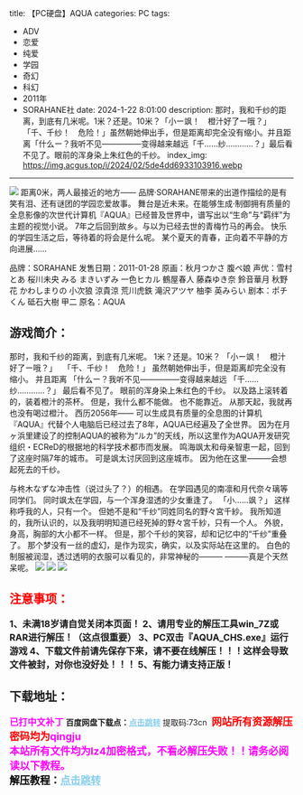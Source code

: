 title: 【PC硬盘】AQUA
categories: PC
tags:
- ADV
- 恋爱
- 纯爱
- 学园
- 奇幻
- 科幻
- 2011年
- SORAHANE社
date: 2024-1-22 8:01:00
description: 那时，我和千纱的距离，到底有几米呢。1米？还是。10米？「小ー飒！　橙汁好了ー哦？」　「千、千纱！　危险！」虽然朝她伸出手，但是距离却完全没有缩小。并且距离「什么ー？我听不见―――――变得越来越远「千……纱…………？」最后看不见了。眼前的浑身染上朱红色的千纱。
index_img: https://img.acgus.top/i/2024/02/5de4dd6933103916.webp
---
![](https://img.acgus.top/i/2024/02/5de4dd6933103916.webp)
距离0米，两人最接近的地方——
品牌·SORAHANE带来的出道作描绘的是有笑有泪、还有谜团的学园恋爱故事。
舞台是近未来。在能够生成·制御拥有质量的全息影像的次世代计算机『AQUA』已经普及世界中，谱写出以“生命”与“羁绊”为主题的视觉小说。
7年之后回到故乡。与以为已经去世的青梅竹马的再会。
快乐的学园生活之后，等待着的将会是什么呢。
某个夏天的青春，正向着不平静的方向进展……

品牌：SORAHANE
发售日期：2011-01-28
原画：秋月つかさ 腹ペ娘
声优：雪村とあ 桜川未央 みる まきいずみ 一色ヒカル 鶴屋春人 藤森ゆき奈 鈴音華月 秋野花 かわしまりの 小次狼 涼貴涼 荒川虎鉄 滝沢アツヤ 柚李 英みらい
剧本：ポチくん 砥石大樹 甲二
原名：AQUA

## 游戏简介：
那时，我和千纱的距离，到底有几米呢。
1米？还是。10米？
「小ー飒！　橙汁好了ー哦？」　
「千、千纱！　危险！」
虽然朝她伸出手，但是距离却完全没有缩小。
并且距离
「什么ー？我听不见―――――变得越来越远
「千……纱…………？」
最后看不见了。
眼前的浑身染上朱红色的千纱。
以及路上滚转着的，装着橙汁的茶杯。
但是，我什么都不能做。
也不能靠近。
从那天起，我就再也没有喝过橙汁。
西历2056年——
可以生成具有质量的全息图的计算机『AQUA』代替个人电脑后已经过去了8年，AQUA已经遍及了全世界。
因为在月ヶ浜里建设了的控制AQUA的被称为“ルカ”的天线，所以这里作为AQUA开发研究组织・ECReD的根据地的科学技术都市而发展。
鸣海飒太和母亲智恵一起，回到了这座时隔7年的城市。
可是飒太讨厌回到这座城市。
因为他在这里―――会想起死去的千纱。

与柊木なずな冲击性（说过头了？）的相遇。
在学园遇见的南凛和月代奈々璃等同学们。
同时飒太在学园，与一个浑身湿透的少女重逢了。
「小……飒？」
这样称呼我的人，只有一个。
但她不是和“千纱”同姓同名的野々宮千紗。
我所知道的，我所认识的，以及我明明知道已经死掉的野々宮千紗，只有一个人。
外貌，身高，胸部的大小都不一样。
但是，那个千纱的笑容，却和记忆中的“千纱”重叠了。
那个梦没有一丝的虚幻，是作为现实，确实，以及实际站在这里的。
白色的制服被润湿，透过透明的衣服可以看见的，非常神秘的―――
―――真是个天然呆呢。
![](https://img.acgus.top/i/2024/02/4b03dc8317103929.webp)
![](https://img.acgus.top/i/2024/02/ea37126bda103926.webp)
![](https://img.acgus.top/i/2024/02/43b62e8d5f103921.webp)





## <font color=#FF0000 >注意事项：</font>
<font size=3><b>1、未满18岁请自觉关闭本页面！
2、请用专业的解压工具win_7Z或RAR进行解压！（这点很重要）
3、PC双击『AQUA_CHS.exe』运行游戏
4、下载文件前请先保存下来，请不要在线解压！！！这样会导致文件被封，对你也没好处！！！
5、有能力请支持正版！</b></font>

## 下载地址：
<font color=#FF00FF size=3><b>已打中文补丁</b></font>
<b>百度网盘下载点：</b><a href="https://pan.baidu.com/s/1vNz8SfSeHoTsFfytpsZr7A?pwd=73cn" style="color: #87CEEB;"><b>点击跳转</b></a> 提取码:73cn
<a style="padding: 0" href="https://post.qingju.org/AD/"><img style="max-width:100%" src="https://img.acgus.top/i/2024/07/478f689b8021d8d499ab43d21acf137a.gif" alt=""></a>
<b><font color=#FF0000 size=4>网站所有资源解压密码均为</b></font><b><font color=#FF00FF size=4>qingju</font><font color=#FF0000 ></font></b><br><b><font color=#FF00FF size=4>本站所有文件均为lz4加密格式，不看必解压失败！！请务必阅读以下教程。</b></font><br><b><font color=#000 size=4>解压教程：</b><a href="https://post.qingju.org/tutorial/000/" style="color: #87CEEB;"><b>点击跳转</b></a>